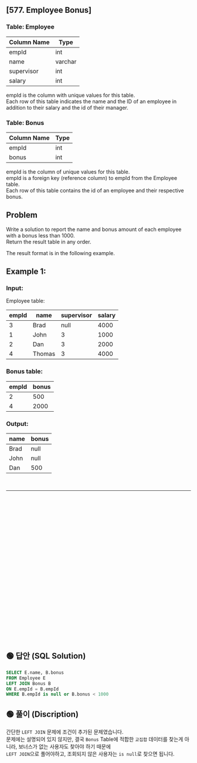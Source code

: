 ## [577. Employee Bonus]


### Table: Employee

| Column Name | Type    |
|------|-----|
| empId       | int     |
| name        | varchar |
| supervisor  | int     |
| salary      | int     |

empId is the column with unique values for this table.  
Each row of this table indicates the name and the ID of an employee in addition to their salary and the id of their manager.  
 

### Table: Bonus

| Column Name | Type |
|-----|-----|
| empId       | int  |
| bonus       | int  |

empId is the column of unique values for this table.  
empId is a foreign key (reference column) to empId from the Employee table.  
Each row of this table contains the id of an employee and their respective bonus.  
 
## Problem

Write a solution to report the name and bonus amount of each employee with a bonus less than 1000.  
Return the result table in any order.  

The result format is in the following example.

 

## Example 1:

### Input: 
Employee table:

| empId | name   | supervisor | salary |
|-------|--------|------------|--------|
| 3     | Brad   | null       | 4000   |
| 1     | John   | 3          | 1000   |
| 2     | Dan    | 3          | 2000   |
| 4     | Thomas | 3          | 4000   |

### Bonus table:

| empId | bonus |
|-------|-------|
| 2     | 500   |
| 4     | 2000  |

### Output: 

| name | bonus |
|-----|-------|
| Brad | null  |
| John | null  |
| Dan  | 500   |



<br/>

---

<br/>
<br/>
<br/>
<br/>
<br/>
<br/>
<br/>
<br/>
<br/>
<br/>
<br/>
<br/>
<br/>
<br/>
<br/>
<br/>
<br/>
<br/>
<br/>
<br/>
<br/>
<br/>
<br/>


## 🟢 답안 (SQL Solution)

```sql
SELECT E.name, B.bonus
FROM Employee E
LEFT JOIN Bonus B
ON E.empId = B.empId
WHERE B.empId is null or B.bonus < 1000
```

## 🟢 풀이 (Discription)
간단한 `LEFT JOIN` 문제에 조건이 추가된 문제였습니다.  
문제에는 설명되어 있지 않지만, 결국 `Bonus` Table에 적합한 `교집합` 데이터를 찾는게 아니라, 보너스가 없는 사용자도 찾아야 하기 때문에  
`LEFT JOIN`으로 풀어야하고, 조회되지 않은 사용자는 `is null`로 찾으면 됩니다.